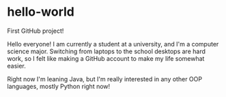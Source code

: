 # hello-world
First GitHub project!

Hello everyone! I am currently a student at a university, and I'm a computer science major. Switching from laptops to the school desktops are hard work, so I felt like making a GitHub account to make my life somewhat easier. 

Right now I'm leaning Java, but I'm really interested in any other OOP languages, mostly Python right now! 
